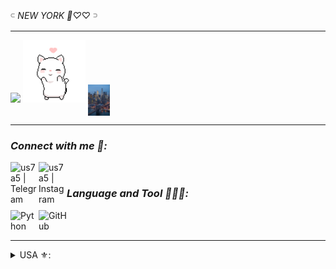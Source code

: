  𓍹 _NEW YORK 🧸♡_♡ 𓍻

---
<a href="https://hits.seeyoufarm.com"><img src="https://hits.seeyoufarm.com/api/count/incr/badge.svg?url=https%3A%2F%2Fgithub.com%2FANL0KE%2Fhit-counter&count_bg=%23C592CB&title_bg=%23171717&icon=&icon_color=%23AE8BB2&title=Profile+views&edge_flat=false"/></a>  <img src = "https://raw.githubusercontent.com/Bottom-T/Bottom-T//master/kimo-Gif/danslove.gif" width = "100px" /> 
<img align="center" src="https://raw.githubusercontent.com/Bottom-T/Bottom-T//master/kimo-Pics/386b3d57df9f613c89ff1c0d6e003676.jpg" width = "35px" />

---

### _Connect with me 📱:_

[<img align="left" alt="us7a5 | Telegram" width="45px" src="https://img.icons8.com/nolan/120/telegram-app.png" />][telegram] 
[<img align="left" alt="us7a5 | Instagram" width="45px" src="https://img.icons8.com/nolan/100/instagram-new.png" />][instagram]

<br />


### _Language and Tool 👨🏻‍💻:_

<img align="left" alt="Python" width="45px" src="https://img.icons8.com/nolan/96/python.png" />
<img align="left" alt="GitHub" width="45px" src="https://img.icons8.com/nolan/120/github.png" />

<br />
<br />

---


<details>
  <summary> USA ⚜️:</summary>
  <img align="center" src="http://github-readme-streak-stats.herokuapp.com?user=Bottom-T&theme=material-palenight" alt="Bottom-T" /></p>
  <img align="center" src="https://github-readme-stats.vercel.app/api?username=Bottom-T&show_icons=true&theme=material-palenight&locale=en" alt="Bottom-T" /></p>
</details>

[telegram]: https://t.me/us7a5
[instagram]: https://instagram.com/iiiiam.mina

